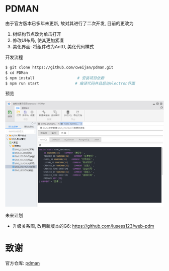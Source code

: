 # PDMAN

由于官方版本已多年未更新, 故对其进行了二次开发, 目前的更改为
1. 树结构节点改为单击打开
2. 修改UI布局, 使其更加紧凑
3. 美化界面: 将组件改为AntD, 美化代码样式


开发流程

```bash
$ git clone https://github.com/cweijan/pdman.git
$ cd PDMan
$ npm install                   # 安装项目依赖
$ npm run start                # 编译代码并且启动electron界面
```
预览

![preview](preview.png)

未来计划
- 升级关系图, 改用新版本的G6: https://github.com/lusess123/web-pdm

# 致谢
官方仓库: [pdman](https://gitee.com/robergroup/pdman)
